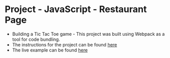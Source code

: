 # Project - JavaScript - Restaurant Page

- Building a Tic Tac Toe game - This project was built using Webpack as a tool for code bundling.
- The instructions for the project can be found [here](https://www.theodinproject.com/lessons/node-path-javascript-restaurant-page)
- The live example can be found [here](https://ksh009.github.io/top-restuarant-page/)
